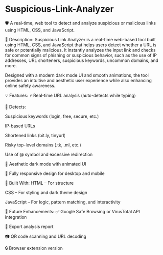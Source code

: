 # Suspicious-Link-Analyzer
🛡️ A real-time, web tool to detect and analyze suspicious or malicious links using HTML, CSS, and JavaScript.

🔗 Description:
Suspicious Link Analyzer is a real-time web-based tool built using HTML, CSS, and JavaScript that helps users detect whether a URL is safe or potentially malicious. It instantly analyzes the input link and checks for common signs of phishing or suspicious behavior, such as the use of IP addresses, URL shorteners, suspicious keywords, uncommon domains, and more.

Designed with a modern dark mode UI and smooth animations, the tool provides an intuitive and aesthetic user experience while also enhancing online safety awareness.

💡 Features:
⚡ Real-time URL analysis (auto-detects while typing)

🧠 Detects:

Suspicious keywords (login, free, secure, etc.)

IP-based URLs

Shortened links (bit.ly, tinyurl)

Risky top-level domains (.tk, .ml, etc.)

Use of @ symbol and excessive redirection

🌙 Aesthetic dark mode with animated UI

📱 Fully responsive design for desktop and mobile

🧰 Built With:
HTML – For structure

CSS – For styling and dark theme design

JavaScript – For logic, pattern matching, and interactivity

🚀 Future Enhancements:
✅ Google Safe Browsing or VirusTotal API integration

📜 Export analysis report

📷 QR code scanning and URL decoding

🔒 Browser extension version
